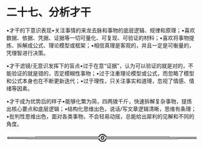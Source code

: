 # 二十七、分析才干

•才干的下意识表现•关注事情的来龙去脉和事物的底层逻辑、规律和原理；•喜欢数据、依据、凭据、证据等一切可量化、可复现、可验证的材料；•喜欢将事物提炼、拆解成公式、理论模型或框架；•相信真理是客观的，并且一定是可衡量的，凭理智进行决策。

•才干滤镜/无意识发挥下的盲点•过于在意“证据”，认为可以验证的就是对的，不能验证的就是错的，否定模糊性事物；•过于注重理论模型或公式，而忽略了模型和公式本身也在不断更新迭代；•过于理性，只关注事实和道理，忽视了情感、情绪等因素。

•才干成为优势后的样子•能够化繁为简，四两拨千斤，快速拆解复杂事物，提炼出核心要点和底层逻辑；•结构化思维出色，说话/写文章逻辑清晰，思维有条理；•批判性思维出色，面对各类事物，不会轻易动摇，总能给出犀利的见解和不同的角度。

![](img/6c7de331872a8117bb5e80b7aec8953a.png)